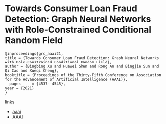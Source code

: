 # Towards Consumer Loan Fraud Detection: Graph Neural Networks with Role-Constrained Conditional Random Field

```
@inproceedings{grc_aaai21,
title = {Towards Consumer Loan Fraud Detection: Graph Neural Networks with Role-Constrained Conditional Random Field},
author = {Bingbing Xu and Huawei Shen and Rong An and Bingjie Sun and Qi Cao and Xueqi Cheng},
booktitle = {Proceedings of the Thirty-Fifth Conference on Association for the Advancement of Artificial Intelligence (AAAI)},
  pages	    = {4537--4545},
year = {2021}
}
```

links
- [aaai](https://www.aaai.org/AAAI21Papers/AAAI-6859.XuB.pdf)
- [AAAI](https://ojs.aaai.org/index.php/AAAI/article/view/16582)